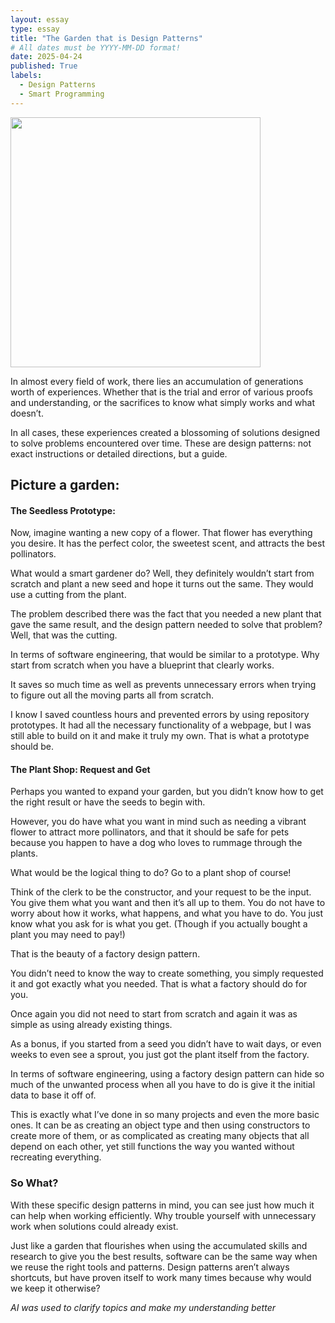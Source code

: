 ```yaml
---
layout: essay
type: essay
title: "The Garden that is Design Patterns"
# All dates must be YYYY-MM-DD format!
date: 2025-04-24
published: True
labels:
  - Design Patterns
  - Smart Programming
---
```


<img width="400px" class="rounded float-end pe-4" src="../img/">

In almost every field of work, there lies an accumulation of generations worth of experiences. Whether that is the trial and error of various 
proofs and understanding, or the sacrifices to know what simply works and what doesn’t. 

In all cases, these experiences created a blossoming of solutions designed to solve problems encountered over time. These are design patterns: 
not exact instructions or detailed directions, but a guide.

## Picture a garden:

#### The Seedless Prototype:

Now, imagine wanting a new copy of a flower. That flower has everything you desire. It has the perfect color, the sweetest scent, and attracts the best pollinators. 

What would a smart gardener do? Well, they definitely wouldn’t start from scratch and plant a new seed and hope it turns out the same. They would use a cutting from the plant. 

The problem described there was the fact that you needed a new plant that gave the same result, and the design pattern needed to solve that problem? Well, that was the cutting. 

In terms of software engineering, that would be similar to a prototype. Why start from scratch when you have a blueprint that clearly works. 

It saves so much time as well as prevents unnecessary errors when trying to figure out all the moving parts all from scratch. 

I know I saved countless hours and prevented errors by using repository prototypes. It had all the necessary functionality of a webpage, but I was still able to build on it and make 
it truly my own. That is what a prototype should be.

#### The Plant Shop: Request and Get

Perhaps you wanted to expand your garden, but you didn’t know how to get the right result or have the seeds to begin with. 

However, you do have what you want in mind such as needing a vibrant flower to attract more pollinators, and that it should be safe for pets because you happen to have a dog who 
loves to rummage through the plants. 

What would be the logical thing to do? Go to a plant shop of course! 

Think of the clerk to be the constructor, and your request to be the input. You give them what you want and then it’s all up to them. You do not have to worry about how it works, 
what happens, and what you have to do. You just know what you ask for is what you get. (Though if you actually bought a plant you may need to pay!)

That is the beauty of a factory design pattern. 

You didn’t need to know the way to create something, you simply requested it and got exactly what you needed. That is what a factory should do for you.

Once again you did not need to start from scratch and again it was as simple as using already existing things. 

As a bonus, if you started from a seed you didn’t have to wait days, or even weeks to even see a sprout, you just got the plant itself from the factory. 

In terms of software engineering, using a factory design pattern can hide so much of the unwanted process when all you have to do is give it the initial data to base it off of. 

This is exactly what I’ve done in so many projects and even the more basic ones. It can be as creating an object type and then using constructors to create more of them, or as 
complicated as creating many objects that all depend on each other, yet still functions the way you wanted without recreating everything. 

### So What?

With these specific design patterns in mind, you can see just how much it can help when working efficiently. Why trouble yourself with unnecessary work when solutions could already exist.

Just like a garden that flourishes when using the accumulated skills and research to give you the best results, software can be the same way when we reuse the right tools 
and patterns. Design patterns aren’t always shortcuts, but have proven itself to work many times because why would we keep it otherwise?

*AI was used to clarify topics and make my understanding better*

